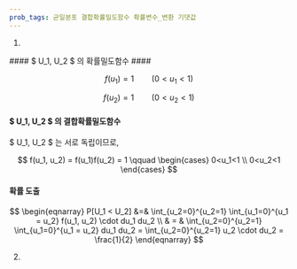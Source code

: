 ```yaml
---
prob_tags: 균일분포 결합확률밀도함수 확률변수_변환 기댓값
---
```

1)

<div>
#### $ U_1, U_2 $ 의 확률밀도함수 ####

$$ f(u_1) = 1 \qquad (0<u_1<1) $$

$$ f(u_2) = 1 \qquad (0<u_2<1) $$

#### $ U_1, U_2 $ 의 결합확률밀도함수 ####

$ U_1, U_2 $ 는 서로 독립이므로,

$$ f(u_1, u_2) = f(u_1)f(u_2) = 1 \qquad \begin{cases}
0<u_1<1 \\
0<u_2<1
\end{cases} $$

#### 확률 도출 ####

$$ \begin{eqnarray}
P[U_1 < U_2] &=& \int_{u_2=0}^{u_2=1} \int_{u_1=0}^{u_1 = u_2}  f(u_1, u_2) \cdot du_1 du_2 \\
& = & \int_{u_2=0}^{u_2=1} \int_{u_1=0}^{u_1 = u_2} du_1 du_2
= \int_{u_2=0}^{u_2=1} u_2 \cdot du_2 = \frac{1}{2}
\end{eqnarray} $$

</div>

2)

<div>

</div>

